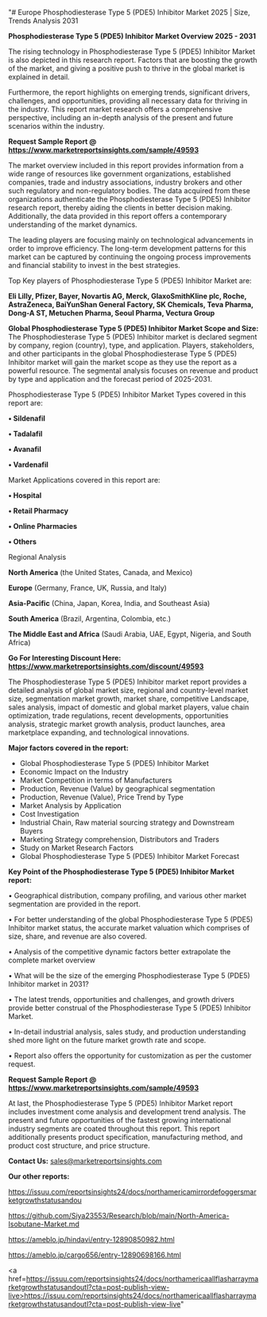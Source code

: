 "# Europe Phosphodiesterase Type 5 (PDE5) Inhibitor Market 2025 | Size, Trends Analysis 2031

<Strong> Phosphodiesterase Type 5 (PDE5) Inhibitor Market Overview 2025 - 2031</strong>

The rising technology in Phosphodiesterase Type 5 (PDE5) Inhibitor Market is also depicted in this research report. Factors that are boosting the growth of the market, and giving a positive push to thrive in the global market is explained in detail.

Furthermore, the report highlights on emerging trends, significant drivers, challenges, and opportunities, providing all necessary data for thriving in the industry. This report market research offers a comprehensive perspective, including an in-depth analysis of the present and future scenarios within the industry.

<strong>Request Sample Report @ <a href=https://www.marketreportsinsights.com/sample/49593>https://www.marketreportsinsights.com/sample/49593</a></strong>

The market overview included in this report provides information from a wide range of resources like government organizations, established companies, trade and industry associations, industry brokers and other such regulatory and non-regulatory bodies. The data acquired from these organizations authenticate the Phosphodiesterase Type 5 (PDE5) Inhibitor research report, thereby aiding the clients in better decision making. Additionally, the data provided in this report offers a contemporary understanding of the market dynamics.

The leading players are focusing mainly on technological advancements in order to improve efficiency. The long-term development patterns for this market can be captured by continuing the ongoing process improvements and financial stability to invest in the best strategies.

Top Key players of Phosphodiesterase Type 5 (PDE5) Inhibitor Market are:

<strong>Eli Lilly, Pfizer, Bayer, Novartis AG, Merck, GlaxoSmithKline plc, Roche, AstraZeneca, BaiYunShan General Factory, SK Chemicals, Teva Pharma, Dong-A ST, Metuchen Pharma, Seoul Pharma, Vectura Group</strong>

<strong><b>Global Phosphodiesterase Type 5 (PDE5) Inhibitor Market Scope and Size:</b></strong>
The Phosphodiesterase Type 5 (PDE5) Inhibitor market is declared segment by company, region (country), type, and application. Players, stakeholders, and other participants in the global Phosphodiesterase Type 5 (PDE5) Inhibitor market will gain the market scope as they use the report as a powerful resource. The segmental analysis focuses on revenue and product by type and application and the forecast period of 2025-2031.

Phosphodiesterase Type 5 (PDE5) Inhibitor Market Types covered in this report are:

<strong>•  Sildenafil

•  Tadalafil

•  Avanafil

•  Vardenafil</strong>

Market Applications covered in this report are:

<strong>•  Hospital

•  Retail Pharmacy

•  Online Pharmacies

•  Others</strong> 

Regional Analysis

<strong>North America</strong> (the United States, Canada, and Mexico)

<strong>Europe</strong> (Germany, France, UK, Russia, and Italy)

<strong>Asia-Pacific</strong> (China, Japan, Korea, India, and Southeast Asia)

<strong>South America</strong> (Brazil, Argentina, Colombia, etc.)

<strong>The Middle East and Africa</strong> (Saudi Arabia, UAE, Egypt, Nigeria, and South Africa)

<strong>Go For Interesting Discount Here: <a href=https://www.marketreportsinsights.com/discount/49593>https://www.marketreportsinsights.com/discount/49593</a></strong>

The Phosphodiesterase Type 5 (PDE5) Inhibitor market report provides a detailed analysis of global market size, regional and country-level market size, segmentation market growth, market share, competitive Landscape, sales analysis, impact of domestic and global market players, value chain optimization, trade regulations, recent developments, opportunities analysis, strategic market growth analysis, product launches, area marketplace expanding, and technological innovations.

<strong><b>Major factors covered in the report:</b></strong>
<ul>
  <li>Global Phosphodiesterase Type 5 (PDE5) Inhibitor Market </li>
  <li>Economic Impact on the Industry</li>
  <li>Market Competition in terms of Manufacturers</li>
  <li>Production, Revenue (Value) by geographical segmentation</li>
  <li>Production, Revenue (Value), Price Trend by Type</li>
  <li>Market Analysis by Application</li>
  <li>Cost Investigation</li>
  <li>Industrial Chain, Raw material sourcing strategy and Downstream Buyers</li>
  <li>Marketing Strategy comprehension, Distributors and Traders</li>
  <li>Study on Market Research Factors</li>
  <li>Global Phosphodiesterase Type 5 (PDE5) Inhibitor Market Forecast</li>
</ul>

<strong><b>Key Point of the Phosphodiesterase Type 5 (PDE5) Inhibitor Market report:</b></strong>

• Geographical distribution, company profiling, and various other market segmentation are provided in the report.

• For better understanding of the global Phosphodiesterase Type 5 (PDE5) Inhibitor market status, the accurate market valuation which comprises of size, share, and revenue are also covered.

• Analysis of the competitive dynamic factors better extrapolate the complete market overview

• What will be the size of the emerging Phosphodiesterase Type 5 (PDE5) Inhibitor market in 2031?

• The latest trends, opportunities and challenges, and growth drivers provide better construal of the Phosphodiesterase Type 5 (PDE5) Inhibitor Market.

• In-detail industrial analysis, sales study, and production understanding shed more light on the future market growth rate and scope.

• Report also offers the opportunity for customization as per the customer request.

<strong>Request Sample Report @ <a href=https://www.marketreportsinsights.com/sample/49593>https://www.marketreportsinsights.com/sample/49593</a></strong>

At last, the Phosphodiesterase Type 5 (PDE5) Inhibitor Market report includes investment come analysis and development trend analysis. The present and future opportunities of the fastest growing international industry segments are coated throughout this report. This report additionally presents product specification, manufacturing method, and product cost structure, and price structure.

<strong>Contact Us:</strong>
sales@marketreportsinsights.com

<strong>Our other reports:</strong>

<a href=https://issuu.com/reportsinsights24/docs/northamericamirrordefoggersmarketgrowthstatusandou>https://issuu.com/reportsinsights24/docs/northamericamirrordefoggersmarketgrowthstatusandou</a>

<a href=https://github.com/Siya23553/Research/blob/main/North-America-Isobutane-Market.md>https://github.com/Siya23553/Research/blob/main/North-America-Isobutane-Market.md</a>

<a href=https://ameblo.jp/hindavi/entry-12890850982.html>https://ameblo.jp/hindavi/entry-12890850982.html</a>

<a href=https://ameblo.jp/cargo656/entry-12890698166.html>https://ameblo.jp/cargo656/entry-12890698166.html</a>

<a href=https://issuu.com/reportsinsights24/docs/northamericaallflasharraymarketgrowthstatusandoutl?cta=post-publish-view-live>https://issuu.com/reportsinsights24/docs/northamericaallflasharraymarketgrowthstatusandoutl?cta=post-publish-view-live</a>"
